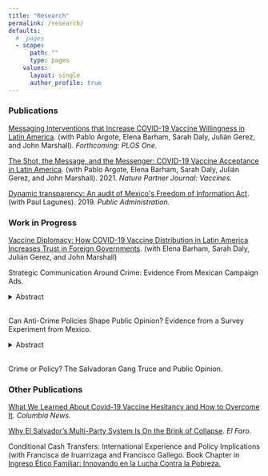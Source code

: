 ```yaml
---
title: "Research"
permalink: /research/
defaults:
  # _pages
  - scope:
      path: ""
      type: pages
    values:
      layout: single
      author_profile: true
---
```


<style>
  
details > p {
  margin-bottom: 0.25em;
  padding: 0.125em 0.25em;
  box-shadow: 1px 1px 2px #bbbbbb;
}
</style>

### Publications
[Messaging Interventions that Increase COVID-19 Vaccine Willingness in Latin America](https://papers.ssrn.com/sol3/papers.cfm?abstract_id=3812023). (with Pablo Argote, Elena Barham, Sarah Daly, Julián Gerez, and John Marshall). *Forthcoming: PLOS One.*

[The Shot, the Message, and the Messenger: COVID-19 Vaccine Acceptance in Latin America](https://www.nature.com/articles/s41541-021-00380-x). (with Pablo Argote, Elena Barham, Sarah Daly, Julián Gerez, and John Marshall). 2021. *Nature Partner Journal: Vaccines.*

[Dynamic transparency: An audit of Mexico's Freedom of Information Act](https://onlinelibrary.wiley.com/doi/full/10.1111/padm.12553). (with Paul Lagunes). 2019. *Public Administration*. 

### Work in Progress
[Vaccine Diplomacy: How COVID-19 Vaccine Distribution in Latin America Increases Trust in Foreign Governments](/assets/vax_diplomacy_latam.pdf). (with Elena Barham, Sarah Daly, Julián Gerez, and John Marshall)


Strategic Communication Around Crime: Evidence From Mexican Campaign Ads. 
<details><summary>Abstract</summary><p>Campaign messaging is supposed to provide voters with relevant information to select candidates that best align with their interests, but strategic communication by political parties can disrupt this process. Using as a case study the issue of insecurity in Mexico - which is very salient among majorities of citizens and that the literature on crime and politics would predict is an appealing campaign platform - I argue that political parties will communicate strategically about crime in contexts where crime has been persistent and chronic, such that it erodes the credibility of politicians to control it. I gather an original data set of the texts of electoral campaign ads in Mexico from 2012 through 2018 and use natural language processing techniques to classify ads as security related or not. Combining this data with different measures of homicides that capture the persistence of insecurity and with a difference-in-differences design, I show that chronic crime reduces the number of times political parties play a crime related ad. The findings provide evidence of strategic communication by parties in Mexico and have important implications for understanding the supply of anti-crime rhetoric in electoral campaigns.</p>
</details> &nbsp; 


Can Anti-Crime Policies Shape Public Opinion? Evidence from a Survey Experiment from Mexico. 
<details><summary>Abstract</summary><p>Can anti-crime policies shape public opinion of politician quality? I argue that anti-crime policies can help politicians signal their quality but only insofar as these policies are found to be credible by citizens. I test this argument in an online survey experiment implemented in Mexico that exposes respondents to hypothetical repressive and preventative anti-crime policies proposed by their mayor. Both policies lead to an increase in perceptions of mayoral effectiveness in a different policy domain. However, among citizens who do not find the policies credible — because they think they are ineffective, they think the mayor is incapable at controlling crime, or they blame the government for violence — the anti-crime policies reduce perceptions of politician effectiveness. I also find that actual crime indicators do not moderate these effects, except among respondents who blame the government for insecurity. These findings have important implications for understanding the conditions under which anti-crime policies and rhetoric can be effective at helping politicians garner support.</p>
</details> &nbsp;  


Crime or Policy? The Salvadoran Gang Truce and Public Opinion.

### Other Publications
[What We Learned About Covid-19 Vaccine Hesitancy and How to Overcome It](https://news.columbia.edu/news/overcome-vaccine-hesitancy-messages). *Columbia News*. 

[Why El Salvador’s Multi-Party System Is On the Brink of Collapse](https://elfaro.net/en/202102/columnas/25273/Why-El-Salvador%E2%80%99s-Multi-Party-System-Is-On-the-Brink-of-Collapse.htm). *El Faro*. 

Conditional Cash Transfers: International Experience and Policy Implications (with Francisca de Iruarrizaga and Francisco Gallego. Book Chapter in [Ingreso Ético Familiar: Innovando en la Lucha Contra la Pobreza.](https://lyd.org/producto/ingreso-etico-familiar-innovando-la-lucha-la-pobreza/)
